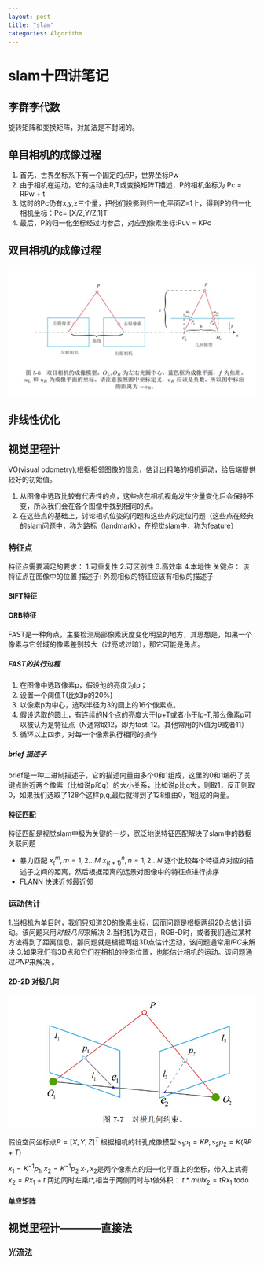 ```yaml
---
layout: post
title: "slam"
categories: Algorithm
---
```

# slam十四讲笔记
## 李群李代数
旋转矩阵和变换矩阵，对加法是不封闭的。
## 单目相机的成像过程
1. 首先，世界坐标系下有一个固定的点P，世界坐标Pw
2. 由于相机在运动，它的运动由R,T或变换矩阵T描述，P的相机坐标为
    Pc = RPw + t
3. 这时的Pc仍有x,y,z三个量，把他们投影到归一化平面Z=1上，得到P的归一化相机坐标：Pc= [X/Z,Y/Z,1]T
4. 最后，P的归一化坐标经过内参后，对应到像素坐标:Puv = KPc

## 双目相机的成像过程


<!-- <figure>
<a><img src="{{site.url}}/pics/branch.png"></a>
</figure> -->
<!-- ![11]({{https://github.com/zhaozz-lab/zhaozz-lab.github.io/blob/master/assets/link.jpg}}) -->


![双目相机成像](/img/slam/双目相机成像.jpg)

## 非线性优化


## 视觉里程计
VO(visual odometry),根据相邻图像的信息，估计出粗略的相机运动，给后端提供较好的初始值。
1. 从图像中选取比较有代表性的点，这些点在相机视角发生少量变化后会保持不变，所以我们会在各个图像中找到相同的点。
2. 在这些点的基础上，讨论相机位姿的问题和这些点的定位问题（这些点在经典的slam问题中，称为路标（landmark），在视觉slam中，称为feature）

### 特征点
特征点需要满足的要求：
1.可重复性 2.可区别性 3.高效率 4.本地性
关键点： 该特征点在图像中的位置
描述子: 外观相似的特征应该有相似的描述子
#### SIFT特征
#### ORB特征
FAST是一种角点，主要检测局部像素灰度变化明显的地方，其思想是，如果一个像素与它邻域的像素差别较大（过亮或过暗），那它可能是角点。
##### FAST的执行过程
1. 在图像中选取像素p，假设他的亮度为Ip；
2. 设置一个阈值T(比如Ip的20%)
3. 以像素p为中心，选取半径为3的圆上的16个像素点。
4. 假设选取的圆上，有连续的N个点的亮度大于Ip+T或者小于Ip-T,那么像素p可以被认为是特征点（N通常取12，即为fast-12。其他常用的N值为9或者11）
5. 循环以上四步，对每一个像素执行相同的操作


##### brief 描述子
brief是一种二进制描述子，它的描述向量由多个0和1组成，这里的0和1编码了关键点附近两个像素（比如说p和q）的大小关系，比如说p比q大，则取1，反正则取0，如果我们选取了128个这样p,q,最后就得到了128维由0，1组成的向量。

#### 特征匹配
特征匹配是视觉slam中极为关键的一步，宽泛地说特征匹配解决了slam中的数据关联问题
* 暴力匹配
  $x_t^m,m=1,2...M$
  $x_(t+1)^n,n=1,2...N$
逐个比较每个特征点对应的描述子之间的距离，然后根据距离的远景对图像中的特征点进行排序
* FLANN 快速近邻最近邻

### 运动估计
1.当相机为单目时，我们只知道2D的像素坐标，因而问题是根据两组2D点估计运动。该问题采用*对极几何*来解决
2.当相机为双目，RGB-D时，或者我们通过某种方法得到了距离信息，那问题就是根据两组3D点估计运动，该问题通常用*IPC*来解决
3.如果我们有3D点和它们在相机的投影位置，也能估计相机的运动。该问题通过*PNP*来解决 。

#### 2D-2D 对极几何

![img](/img/slam/对极约束.jpg)

假设空间坐标点$P = [X,Y,Z]^T$
根据相机的针孔成像模型
$s_1p_1 = KP,s_2p_2 = K(RP+T)$

$x_1 = K^{-1}p_1,x_2 =  K^{-1}p_2$
$x_1,x_2$是两个像素点的归一化平面上的坐标，带入上式得
$x_2 = Rx_1+t$
两边同时左乘$t*$,相当于两侧同时与t做外积：
$t* {mul} x_2 = tRx_1$
todo


#### 单应矩阵





## 视觉里程计————直接法
### 光流法


















































    















